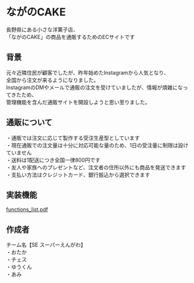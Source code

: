 # ながのCAKE
  長野県にある小さな洋菓子店、<br />
  「ながのCAKE」の商品を通販するためのECサイトです

## 背景
  元々近隣住民が顧客でしたが、昨年始めたInstagramから人気となり、<br />
  全国から注文が来るようになりました。<br />
  InstagramのDMやメールで通販の注文を受けていましたが、情報が煩雑になってきたため、<br />
  管理機能を含んだ通販サイトを開設しようと思い至りました。

## 通販について
  ・通販では注文に応じて製作する受注生産型としています<br />
  ・現在通販での注文量は十分に対応可能な量のため、1日の受注量に制限は設けていません<br />
  ・送料は1配送につき全国一律800円です<br />
  ・友人や家族へのプレゼントなど、注文者の住所以外にも商品を発送できます<br />
  ・支払い方法はクレジットカード、銀行振込から選択できます<br />

## 実装機能
  [functions_list.pdf](https://github.com/SE-super-engawa/nagano/files/5792515/functions_list.pdf)


## 作成者
  チーム名【SE スーパーえんがわ】<br />
  ・おたか<br />
  ・チェス<br />
  ・ゆうくん<br />
  ・あみ